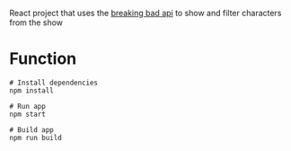 React project that uses the [breaking bad api](https://breakingbadapi.com/documentation) to show and filter characters from the show

# Function

```
# Install dependencies
npm install
```

```
# Run app
npm start
```

```
# Build app
npm run build
```
